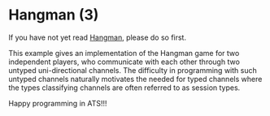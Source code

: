 # Hangman (3)

If you have not yet read [Hangman](./Hangman), please
do so first.

This example gives an implementation of the Hangman game for two
independent players, who communicate with each other through two
untyped uni-directional channels. The difficulty in programming with
such untyped channels naturally motivates the needed for typed
channels where the types classifying channels are often referred to as
session types.

Happy programming in ATS!!!

